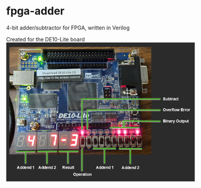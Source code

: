 # fpga-adder
4-bit adder/subtractor for FPGA, written in Verilog

Created for the DE10-Lite board
![Diagram of inputs and outputs](fpga_diagram.png)
